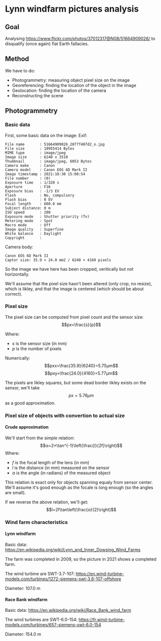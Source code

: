 # Lynn windfarm pictures analysis

## Goal

Analysing https://www.flickr.com/photos/37012317@N08/51664909026/ to disqualify (once again) flat Earth fallacies.

## Method
We have to do:
- Photogrammetry: measuring object pixel size on the image
- Georeferencing: finding the location of the object in the image
- Geolocation: finding the location of the camera
- Reconstructing the scene

## Photogrammetry

### Basic data
First, some basic data on the image:
Exif:
```
File name       : 51664909026_2877f487d2_o.jpg
File size       : 10955414 Bytes
MIME type       : image/jpeg
Image size      : 6240 x 3510
Thumbnail       : image/jpeg, 6053 Bytes
Camera make     : Canon
Camera model    : Canon EOS 6D Mark II
Image timestamp : 2021:10:30 15:08:54
File number     : (0)
Exposure time   : 1/320 s
Aperture        : F16
Exposure bias   : -1/3 EV
Flash           : No, compulsory
Flash bias      : 0 EV
Focal length    : 600.0 mm
Subject distance: 0 m
ISO speed       : 200
Exposure mode   : Shutter priority (Tv)
Metering mode   : Spot
Macro mode      : Off
Image quality   : Superfine
White balance   : Daylight
Copyright       : 
```

Camera body:
```
Canon EOS 6D Mark II
Captor size: 35.9 × 24.0 mm2 / 6240 × 4160 pixels
```
So the image we have here has been cropped, veritically but not horizontally.

We'll assume that the pixel size hasn't been altered (only crop, no resize), which is likley, and that the image is centered (which should be about correct).


### Pixel size

The pixel size can be computed from pixel count and the sensor size:
$$px=\frac{s}{p}$$

Where:
- $s$ is the sensor size (in mm)
- $p$ is the number of pixels

Numerically:
$$pxx=\frac{35.9}{6240}=5.75μm$$
$$pxy=\frac{24.0}{4160}=5.77μm$$

The pixels are likley squares, but some dead border likley exists on the sensor, we'll take $$px=5.76μm$$ as a good approximation.

### Pixel size of objects with convertion to actual size

#### Crude approximation

We'll start from the simple relation:
$$α=2×\tan^{-1}\left(\frac{l}{2f}\right)$$
Where:
- $f$ is the focal length of the lens (in mm)
- $l$ is the distance (in mm) measured on the sensor
- $α$ is the angle (in radians) of the measured object

This relation is exact only for objects spanning equaly from sensor center. We'll assume it's good enough as the focale is long enough (so the angles are small).


If we reverse the above relation, we'll get:
$$l=2f\tan\left(\frac{α}{2}\right)$$



### Wind farm characteristics

#### Lynn windfarm
Basic data:
https://en.wikipedia.org/wiki/Lynn_and_Inner_Dowsing_Wind_Farms

The farm was completed in 2009, so the picture in 2021 shows a completed farm.

The wind turbine are SWT-3.7-107:
https://en.wind-turbine-models.com/turbines/1272-siemens-swt-3.6-107-offshore

Diameter: 107.0 m

#### Race Bank windfarm
Basic data:
https://en.wikipedia.org/wiki/Race_Bank_wind_farm

The wind turbines are SWT-6.0-154:
https://fr.wind-turbine-models.com/turbines/657-siemens-swt-6.0-154

Diameter: 154.0 m